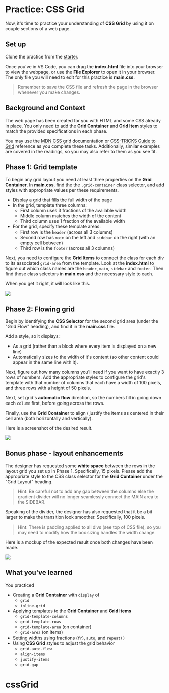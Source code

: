 # Practice: CSS Grid

Now, it's time to practice your understanding of **CSS Grid** by using it on
couple sections of a web page.

## Set up

Clone the practice from the [starter].

Once you've in VS Code, you can drag the __index.html__ file into your browser
to view the webpage, or use the **File Explorer** to open it in your browser.
The only file you will need to edit for this practice is __main.css__.

> Remember to save the CSS file and refresh the page in the browser whenever you
> make changes.

## Background and Context

The web page has been created for you with HTML and some CSS already in place.
You only need to add the **Grid Container** and **Grid Item** styles to match
the provided specifications in each phase.

You may use the [MDN CSS grid] documentation or [CSS-TRICKS Guide to Grid]
reference as you complete these tasks. Additionally, similar examples are
covered in the readings, so you may also refer to them as you see fit.

## Phase 1: Grid template

To begin any grid layout you need at least three properties on the **Grid
Container**. In __main.css__, find the the `.grid-container` class selector,
and add styles with appropriate values per these requirements.

* Display a grid that fills the full width of the page
* In the grid, template three columns:
  * First column uses 3 fractions of the available width
  * Middle column matches the width of the content
  * Third column uses 1 fraction of the available width
* For the grid, specify these template areas:
  * First row is the `header` (across all 3 columns)
  * Second row has `main` on the left and `sidebar` on the right
    (with an empty cell between)
  * Third row is the `footer` (across all 3 columns)

Next, you need to configure the **Grid Items** to connect the class for each
div to its associated `grid-area` from the template. Look at the __index.html__
to figure out which class names are the `header`, `main`, `sidebar` and
`footer`. Then find those class selectors in __main.css__ and the necessary
style to each.

When you get it right, it will look like this.

<img src="https://appacademy-open-assets.s3-us-west-1.amazonaws.com/Modular-Curriculum/content/week-07/practice-css-grid/grid-template.png" />

## Phase 2: Flowing grid

Begin by identifying the **CSS Selector** for the second grid area (under the
"Grid Flow" heading), and find it in the __main.css__ file.

Add a style, so it displays:

* As a grid (rather than a block where every item is displayed on a new line)
* Automatically sizes to the width of it's content (so other content could
appear in the same line with it).

Next, figure out how many columns you'll need if you want to have exactly 3 rows
of numbers. Add the appropriate styles to configure the grid's template with
that number of columns that each have a width of 100 pixels, and three rows with
a height of 50 pixels.

Next, set grid's **automatic flow** direction, so the numbers fill in going down
each `column` first, before going across the rows.

Finally, use the **Grid Container** to align / justify the items as centered
in their cell area (both horizontally and vertically).

Here is a screenshot of the desired result.

<img src="https://appacademy-open-assets.s3-us-west-1.amazonaws.com/Modular-Curriculum/content/week-07/practice-css-grid/grid-flow.png" />

## Bonus phase - layout enhancements

The designer has requested some **white space** between the rows in the layout
grid you set up in Phase 1. Specifically, 15 pixels. Please add the appropriate
style to the CSS class selector for the **Grid Container** under the
"Grid Layout" heading.

> Hint: Be careful not to add any gap between the columns else the gradient
> divider will no longer seamlessly connect the MAIN area to the SIDEBAR.

Speaking of the divider, the designer has also requested that it be a bit
larger to make the transition look smoother. Specifically, 100 pixels.

> Hint: There is padding applied to all divs (see top of CSS file), so you
> may need to modify how the box sizing handles the width change.

Here is a mockup of the expected result once both changes have been made.

<img src="https://appacademy-open-assets.s3-us-west-1.amazonaws.com/Modular-Curriculum/content/week-07/practice-css-grid/grid-layout-enhanced.png" />

## What you've learned

You practiced

* Creating a **Grid Container** with `display` of
  * `grid`
  * `inline-grid`
* Applying templates to the **Grid Container** and **Grid Items**
  * `grid-template-columns`
  * `grid-template-rows`
  * `grid-template-area` (on container)
  * `grid-area` (on items)
* Setting widths using fractions (`fr`), `auto`, and `repeat()`
* Using **CSS Grid** styles to adjust the grid behavior
  * `grid-auto-flow`
  * `align-items`
  * `justify-items`
  * `grid-gap`

[starter]: https://github.com/appacademy/practice-for-week-07-css-grid
[MDN CSS Grid]: https://developer.mozilla.org/en-US/docs/Web/CSS/CSS_Grid_Layout
[CSS-TRICKS Guide to Grid]: https://css-tricks.com/snippets/css/complete-guide-grid/
# cssGrid
